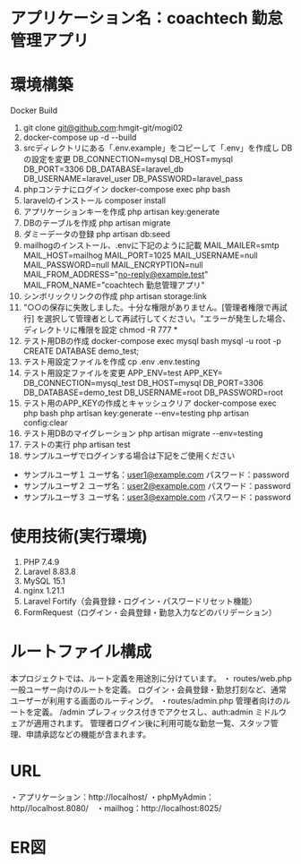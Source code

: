 # アプリケーション名：coachtech 勤怠管理アプリ
# 環境構築
Docker Build
1. git clone git@github.com:hmgit-git/mogi02
2. docker-compose up -d --build
3. srcディレクトリにある「.env.example」をコピーして「.env」を作成し DBの設定を変更
  DB_CONNECTION=mysql
  DB_HOST=mysql
  DB_PORT=3306
  DB_DATABASE=laravel_db
  DB_USERNAME=laravel_user
  DB_PASSWORD=laravel_pass
4. phpコンテナにログイン docker-compose exec php bash
5. laravelのインストール composer install
6. アプリケーションキーを作成 php artisan key:generate
7. DBのテーブルを作成 php artisan migrate
8. ダミーデータの登録 php artisan db:seed
9. mailhogのインストール、.envに下記のように記載
  MAIL_MAILER=smtp
  MAIL_HOST=mailhog
  MAIL_PORT=1025
  MAIL_USERNAME=null
  MAIL_PASSWORD=null
  MAIL_ENCRYPTION=null
  MAIL_FROM_ADDRESS="no-reply@example.test"
  MAIL_FROM_NAME="coachtech 勤怠管理アプリ"
10. シンボリックリンクの作成 php artisan storage:link
11. "○○の保存に失敗しました。十分な権限がありません。[管理者権限で再試行] を選択して管理者として再試行してください。"エラーが発生した場合、ディレクトリに権限を設定 chmod -R 777 *
12. テスト用DBの作成
  docker-compose exec mysql bash
  mysql -u root -p
  CREATE DATABASE demo_test;
13. テスト用設定ファイルを作成 cp .env .env.testing
14. テスト用設定ファイルを変更
  APP_ENV=test
  APP_KEY=
  DB_CONNECTION=mysql_test
  DB_HOST=mysql
  DB_PORT=3306
  DB_DATABASE=demo_test
  DB_USERNAME=root
  DB_PASSWORD=root
15. テスト用のAPP_KEYの作成とキャッシュクリア
  docker-compose exec php bash
  php artisan key:generate --env=testing
  php artisan config:clear
16. テスト用DBのマイグレーション php artisan migrate --env=testing
17. テストの実行 php artisan test
18. サンプルユーザでログインする場合は下記をご使用ください
  - サンプルユーザ１
  ユーザ名：user1@example.com
  パスワード：password
  - サンプルユーザ２
  ユーザ名：user2@example.com
  パスワード：password
  - サンプルユーザ３
  ユーザ名：user3@example.com
  パスワード：password
# 使用技術(実行環境)
1. PHP 7.4.9
2. Laravel 8.83.8
3. MySQL 15.1
4. nginx 1.21.1
5. Laravel Fortify（会員登録・ログイン・パスワードリセット機能）
6. FormRequest（ログイン・会員登録・勤怠入力などのバリデーション）
# ルートファイル構成
本プロジェクトでは、ルート定義を用途別に分けています。
・ routes/web.php
一般ユーザー向けのルートを定義。
ログイン・会員登録・勤怠打刻など、通常ユーザーが利用する画面のルーティング。
・routes/admin.php
管理者向けのルートを定義。
/admin プレフィックス付きでアクセスし、auth:admin ミドルウェアが適用されます。
管理者ログイン後に利用可能な勤怠一覧、スタッフ管理、申請承認などの機能が含まれます。
# URL
・アプリケーション：http://localhost/ ・phpMyAdmin：http//localhost.8080/　・mailhog：http://localhost:8025/
# ER図